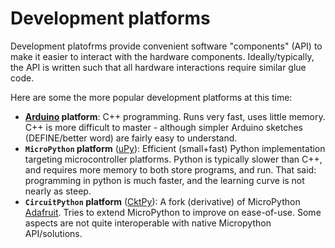 [CktPy]: <https://docs.circuitpython.org/en/latest>
[uPy]: <https://docs.circuitpython.org/en/latest>
[Arduino]: <https://www.arduino.cc/>
[Adafruit-Learn]: <https://learn.adafruit.com/>

# Development platforms
<!----------------------------------------------------------------------------->
Development platofrms provide convenient software "components" (API) to make
it easier to interact with the hardware components. Ideally/typically, the API
is written such that all hardware interactions require similar glue code.

Here are some the more popular development platforms at this time:
- **[Arduino] platform**: C++ programming. Runs very fast, uses little memory. C++ is more
  difficult to master - although simpler Arduino sketches (DEFINE/better word)
  are fairly easy to understand.
- **`MicroPython` platform** ([uPy]): Efficient (small+fast) Python implementation targeting
  microcontroller platforms. Python is typically slower than C++, and requires
  more memory to both store programs, and run. That said: programming in python
  is much faster, and the learning curve is not nearly as steep.
- **`CircuitPython` platform** ([CktPy]): A fork (derivative) of MicroPython [Adafruit][Adafruit-Learn].
  Tries to extend MicroPython to improve on ease-of-use. Some aspects are not quite
  interoperable with native Micropython API/solutions.
